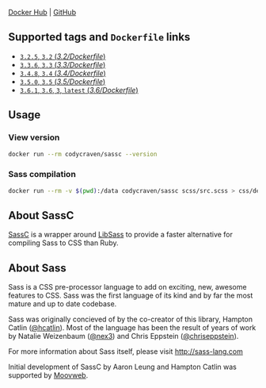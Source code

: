 [Docker Hub](https://hub.docker.com/r/codycraven/sassc/) | [GitHub](https://github.com/codycraven/docker-sassc)

## Supported tags and `Dockerfile` links

* [`3.2.5`, `3.2` (_3.2/Dockerfile_)](https://github.com/codycraven/docker-sassc/blob/master/3.2/Dockerfile)
* [`3.3.6`, `3.3` (_3.3/Dockerfile_)](https://github.com/codycraven/docker-sassc/blob/master/3.3/Dockerfile)
* [`3.4.8`, `3.4` (_3.4/Dockerfile_)](https://github.com/codycraven/docker-sassc/blob/master/3.4/Dockerfile)
* [`3.5.0`, `3.5` (_3.5/Dockerfile_)](https://github.com/codycraven/docker-sassc/blob/master/3.5/Dockerfile)
* [`3.6.1`, `3.6`, `3`, `latest` (_3.6/Dockerfile_)](https://github.com/codycraven/docker-sassc/blob/master/3.6/Dockerfile)

## Usage

### View version

```bash
docker run --rm codycraven/sassc --version
```

### Sass compilation

```bash
docker run --rm -v $(pwd):/data codycraven/sassc scss/src.scss > css/dest.css
```

## About SassC

[SassC](https://github.com/sass/sassc) is a wrapper around [LibSass](http://github.com/sass/libsass) to provide a faster alternative for compiling Sass to CSS than Ruby.


## About Sass

Sass is a CSS pre-processor language to add on exciting, new, awesome features to CSS. Sass was the first language of its kind and by far the most mature and up to date codebase.

Sass was originally concieved of by the co-creator of this library, Hampton Catlin ([@hcatlin](https://github.com/hcatlin)). Most of the language has been the result of years of work by Natalie Weizenbaum ([@nex3](https://github.com/nex3)) and Chris Eppstein ([@chriseppstein](https://github.com/chriseppstein)).

For more information about Sass itself, please visit http://sass-lang.com

Initial development of SassC by Aaron Leung and Hampton Catlin was supported by [Moovweb](http://www.moovweb.com/).
